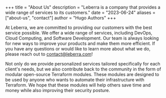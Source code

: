 +++
title = "About Us"
description = "Leberra is a company that provides a wide range of services to its customers."
date = "2023-06-24"
aliases = ["about-us", "contact"]
author = "Hugo Authors"
+++

At Leberra, we are committed to providing our customers with the best service possible. We offer a wide range of services, including DevOps, Cloud Computing, and Software Development. Our team is always looking for new ways to improve your products and make them more efficient. If you have any questions or would like to learn more about what we do, please reach out to [contact@leberra.com](mailto:contact@leberra.com)!

Not only do we provide personalized services tailored specifically for each client's needs, but we also contribute back to the community in the form of modular open-source Terraform modules. These modules are designed to be used by anyone who wants to automate their infrastructure with Terraform. We hope that these modules will help others save time and money while also improving their security posture.
